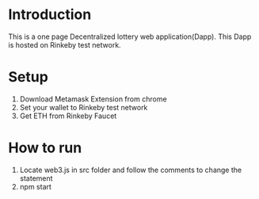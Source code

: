 # Introduction
This is a one page Decentralized lottery web application(Dapp). 
This Dapp is hosted on Rinkeby test network.

# Setup
1. Download Metamask Extension from chrome
2. Set your wallet to Rinkeby test network
3. Get ETH from Rinkeby Faucet

# How to run
1. Locate web3.js in src folder and follow the comments to change the statement
2. npm start
